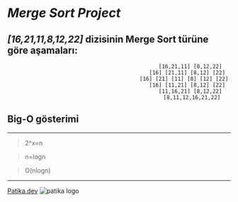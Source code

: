 # ***Merge Sort Project***

## *[16,21,11,8,12,22]* dizisinin Merge Sort türüne göre aşamaları:

<div style="text-align: center;">

                                                 [16,21,11] [8,12,22]
                                               [16] [21,11] [8,12] [22]
                                             [16] [21] [11] [8] [12] [22]
                                               [16] [11,21] [8,12] [22]
                                                 [11,16,21] [8,12,22]
                                                  [8,11,12,16,21,22]
</div>

## Big-O gösterimi 

---
> 2^x=n

> n=logn 

> O(nlogn)
---

[Patika.dev](https://www.patika.dev/tr)
![patika logo](https://global-uploads.webflow.com/6097e0eca1e87557da031fef/609859a191abe5d64b17fed3_Patika%20logo.png)